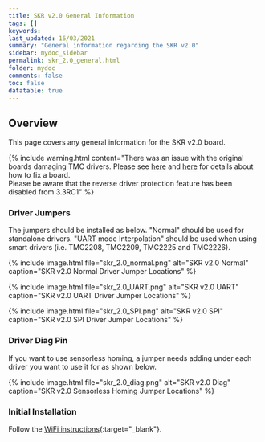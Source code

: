 ```yaml
---
title: SKR v2.0 General Information
tags: []
keywords: 
last_updated: 16/03/2021
summary: "General information regarding the SKR v2.0"
sidebar: mydoc_sidebar
permalink: skr_2.0_general.html
folder: mydoc
comments: false
toc: false
datatable: true
---
```


## Overview

This page covers any general information for the SKR v2.0 board. 

{% include warning.html content="There was an issue with the original boards damaging TMC drivers. Please see [here](https://docs.google.com/document/d/1IeKgfE2WIDjqH1fx5Yg7n1FOHVwhDFmDlZ-7QMlOEV0/edit?fbclid=IwAR2-b687dNy2ktrpiLEf-orZke0lbB_FhXCG9NwP7MFVzUYijo__ZRVMrks) and [here](https://docs.google.com/document/d/1swmc4HvP9vxrxV2b9LVGa_I7GLTQGogQns7CfMYCckA/edit?fbclid=IwAR2-b687dNy2ktrpiLEf-orZke0lbB_FhXCG9NwP7MFVzUYijo__ZRVMrks) for details about how to fix a board.  
Please be aware that the reverse driver protection feature has been disabled from 3.3RC1" %}

### Driver Jumpers

The jumpers should be installed as below. "Normal" should be used for standalone drivers. "UART mode Interpolation" should be used when using smart drivers (i.e. TMC2208, TMC2209, TMC2225 and TMC2226). 

{% include image.html file="skr_2.0_normal.png" alt="SKR v2.0 Normal" caption="SKR v2.0 Normal Driver Jumper Locations" %}

{% include image.html file="skr_2.0_UART.png" alt="SKR v2.0 UART" caption="SKR v2.0 UART Driver Jumper Locations" %}

{% include image.html file="skr_2.0_SPI.png" alt="SKR v2.0 SPI" caption="SKR v2.0 SPI Driver Jumper Locations" %}

### Driver Diag Pin

If you want to use sensorless homing, a jumper needs adding under each driver you want to use it for as shown below.

{% include image.html file="skr_2.0_diag.png" alt="SKR v2.0 Diag" caption="SKR v2.0 Sensorless Homing Jumper Locations" %}

### Initial Installation

Follow the [WiFi instructions](skr_2.0_connected_wifi.html){:target="_blank"}.